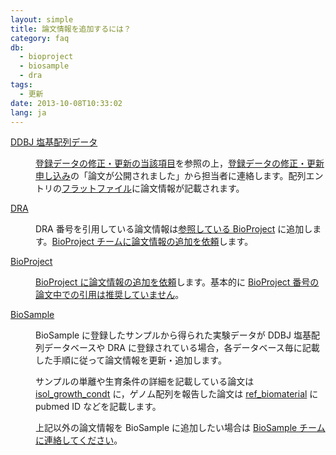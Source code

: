 ```yaml
---
layout: simple
title: 論文情報を追加するには？
category: faq
db:
  - bioproject
  - biosample
  - dra
tags: 
  - 更新
date: 2013-10-08T10:33:02
lang: ja
---
```




<div class="term_def">
  <dl> <dt>            <a href="/ddbj/submission.html">DDBJ 塩基配列データ </a>          </dt>
    <dd>
      <p><a href="/ddbj/update.html">登録データの修正・更新の当該項目</a>を参照の上，<a href="/faq/ja/paper-published.html">登録データの修正・更新申し込み</a>の「論文が公開されました」から担当者に連絡します。配列エントリの<a href="/ddbj/flat-file.html#Reference2">フラットファイル</a>に論文情報が記載されます。</p>
    </dd> <dt>            <a href="/dra/index.html">DRA</a>          </dt>
    <dd>
      <p>DRA 番号を引用している論文情報は<a href="/dra/submission.html#metadata">参照している BioProject</a> に追加します。<a href="/contact-ddbj.html#to-ddbj">BioProject チームに論文情報の追加を依頼</a>します。</p>
    </dd> <dt>            <a href="/bioproject/index.html">BioProject</a>          </dt>
    <dd>
      <p><a href="/contact-ddbj.html#to-ddbj">BioProject に論文情報の追加を依頼</a>します。基本的に <a href="/faq/index.html#project-accession">BioProject 番号の論文中での引用は推奨していません</a>。</p>
    </dd> <dt>            <a href="/biosample/index.html">BioSample</a>          </dt>
    <dd>
      <p>BioSample に登録したサンプルから得られた実験データが DDBJ 塩基配列データベースや DRA に登録されている場合，各データベース毎に記載した手順に従って論文情報を更新・追加します。</p>
      <p>サンプルの単離や生育条件の詳細を記載している論文は <a href="/biosample/attribute.html?all=all#isol_growth_condt">isol_growth_condt</a> に，ゲノム配列を報告した論文は <a href="/biosample/attribute.html?all=all#ref_biomaterial">ref_biomaterial</a> に pubmed ID などを記載します。</p>
      <p>上記以外の論文情報を BioSample に追加したい場合は <a href="/contact-ddbj.html">BioSample チームに連絡してください</a>。</p>
    </dd>
  </dl>
</div>
